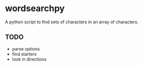 # wordsearchpy
A python script to find sets of characters in an array of characters.

## TODO
- parse options
- find starters
- look in directions
